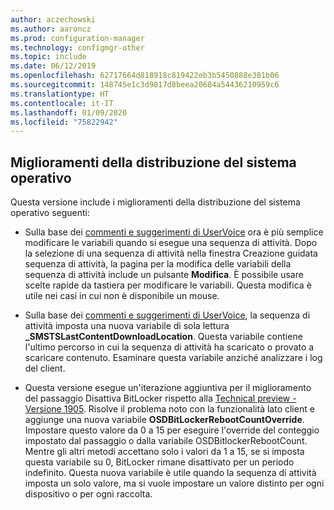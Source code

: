 ```yaml
---
author: aczechowski
ms.author: aaroncz
ms.prod: configuration-manager
ms.technology: configmgr-other
ms.topic: include
ms.date: 06/12/2019
ms.openlocfilehash: 62717664d818918c819422eb3b5450888e381b06
ms.sourcegitcommit: 148745e1c3d9817d8beea20684a54436210959c6
ms.translationtype: HT
ms.contentlocale: it-IT
ms.lasthandoff: 01/09/2020
ms.locfileid: "75822942"
---
```

## <a name="bkmk_osd"></a> Miglioramenti della distribuzione del sistema operativo

Questa versione include i miglioramenti della distribuzione del sistema operativo seguenti:

- Sulla base dei [commenti e suggerimenti di UserVoice](https://configurationmanager.uservoice.com/forums/300492-ideas/suggestions/18751582-keyboard-support-for-edit-task-sequence-variables) ora è più semplice modificare le variabili quando si esegue una sequenza di attività. Dopo la selezione di una sequenza di attività nella finestra Creazione guidata sequenza di attività, la pagina per la modifica delle variabili della sequenza di attività include un pulsante **Modifica**. È possibile usare scelte rapide da tastiera per modificare le variabili. Questa modifica è utile nei casi in cui non è disponibile un mouse.<!-- 4668846 -->

- Sulla base dei [commenti e suggerimenti di UserVoice](https://configurationmanager.uservoice.com/forums/300492-ideas/suggestions/20172811-display-what-distribution-point-is-being-used-duri), la sequenza di attività imposta una nuova variabile di sola lettura **_SMSTSLastContentDownloadLocation**. Questa variabile contiene l'ultimo percorso in cui la sequenza di attività ha scaricato o provato a scaricare contenuto. Esaminare questa variabile anziché analizzare i log del client.<!-- 2840337 -->

- Questa versione esegue un'iterazione aggiuntiva per il miglioramento del passaggio Disattiva BitLocker rispetto alla [Technical preview - Versione 1905](/sccm/core/get-started/2019/technical-preview-1905#bkmk_osd). Risolve il problema noto con la funzionalità lato client e aggiunge una nuova variabile **OSDBitLockerRebootCountOverride**. Impostare questo valore da 0 a 15 per eseguire l'override del conteggio impostato dal passaggio o dalla variabile OSDBitlockerRebootCount. Mentre gli altri metodi accettano solo i valori da 1 a 15, se si imposta questa variabile su 0, BitLocker rimane disattivato per un periodo indefinito. Questa nuova variabile è utile quando la sequenza di attività imposta un solo valore, ma si vuole impostare un valore distinto per ogni dispositivo o per ogni raccolta.<!-- 4512937 -->
